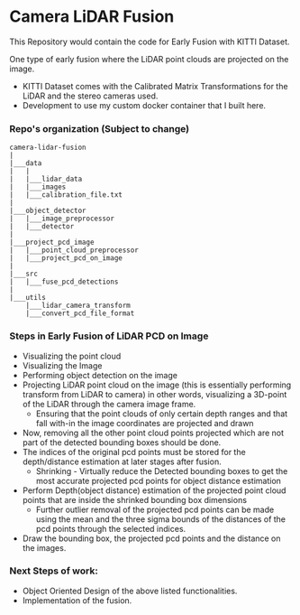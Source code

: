 
# Camera LiDAR Fusion

This Repository would contain the code for Early Fusion with KITTI Dataset. 

One type of early fusion where the LiDAR point clouds are projected on the image.
 - KITTI Dataset comes with the Calibrated Matrix Transformations for the LiDAR and the stereo cameras used.
 - Development to use my custom docker container that I built here. 


### Repo's organization (Subject to change)

```
camera-lidar-fusion
|
|___data
|   |
|   |___lidar_data
|   |___images
|   |___calibration_file.txt 
|
|___object_detector
|   |___image_preprocessor
|   |___detector
|
|___project_pcd_image
|   |___point_cloud_preprocessor
|   |___project_pcd_on_image
|
|___src
|   |___fuse_pcd_detections
|
|___utils
    |___lidar_camera_transform
    |___convert_pcd_file_format

```

### Steps in Early Fusion of LiDAR PCD on Image

- Visualizing the point cloud
- Visualizing the Image
- Performing object detection on the image 
- Projecting LiDAR point cloud on the image (this is essentially performing transform from LiDAR to camera) in other words, visualizing a 3D-point of the LiDAR through the camera image frame.  
    - Ensuring that the point clouds of only certain depth ranges and that fall with-in the image coordinates are projected and drawn 
- Now, removing all the other point cloud points projected which are not part of the detected bounding boxes should be done.
- The indices of the original pcd points must be  stored for the depth/distance estimation at later stages after fusion. 
    - Shrinking - Virtually reduce the Detected bounding boxes to get the most accurate projected pcd points for object distance estimation
- Perform Depth(object distance) estimation of the projected point cloud points that are inside the shrinked bounding box dimensions 
    - Further outlier removal of the projected pcd points can be made using the mean and the three sigma bounds of the distances of the pcd points through the selected indices. 
- Draw the bounding box, the projected pcd points and the distance on the images. 


### Next Steps of work:
- Object Oriented Design of the above listed functionalities. 
- Implementation of the fusion.
